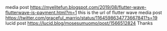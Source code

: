 media post https://myelitefun.blogspot.com/2019/08/flutter-wave-flutterwave-is-payment.html?m=1
this is the url of flutter wave media post https://twitter.com/graceful_marrio/status/1164598634773667841?s=19
 lucid post https://lucid.blog/mosesumuomo/post/1566512824
 Thanks
